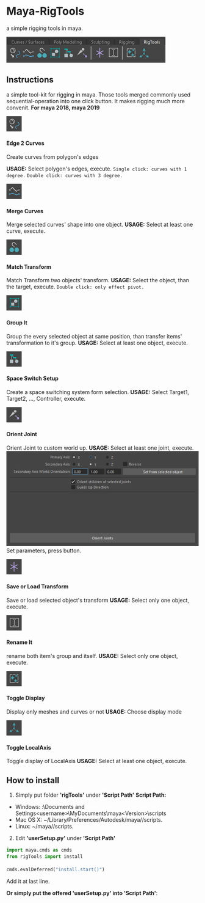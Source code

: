 # Maya-RigTools
a simple rigging tools in maya.

![](img/0.png)

## Instructions
a simple tool-kit for rigging in maya. Those tools merged commonly used sequential-operation into one click button. 
It makes rigging much more convenit.
**For maya 2018, maya 2019**

![](img/1.png)
#### Edge 2 Curves
Create curves from polygon's edges

**USAGE:**
Select polygon's edges, execute.
`Single click: curves with 1 degree.`
`Double click: curves with 3 degree.`

![](img/2.png)
#### Merge Curves
Merge selected curves' shape into one object.
**USAGE:**
Select at least one curve, execute.

![](img/5.png)
#### Match Transform
Match Transform two objects' transform.
**USAGE:**
Select the object, than the target, execute.
`Double click: only effect pivot.`

![](img/3.png)
#### Group It
Group the every selected object at same position, than transfer items' transformation to it's group. 
**USAGE:**
Select at least one object, execute.

![](img/4.png)
#### Space Switch Setup
Create a space switching system form selection.
**USAGE:**
Select Target1, Target2, ..., Controller, execute.

![](img/7.png)
#### Orient Joint
Orient Joint to custom world up.
**USAGE:**
Select at least one joint, execute.
![](img/10.png)
Set parameters, press button.

![](img/11.png)
#### Save or Load Transform
Save or load selected object's transform
**USAGE:**
Select only one object, execute.

![](img/6.png)
#### Rename It
rename both item's group and itself.
**USAGE:**
Select only one object, execute.

![](img/8.png)
#### Toggle Display
Display only meshes and curves or not
**USAGE:**
Choose display mode

![](img/9.png)
#### Toggle LocalAxis
Toggle display of LocalAxis
**USAGE:**
Select at least one object, execute.

## How to install
1. Simply put folder **'rigTools'** under **'Script Path'**
**Script Path:**
- Windows: <drive>:\Documents and Settings\<username>\MyDocuments\maya\<Version>\scripts
- Mac OS X: ~/Library/Preferences/Autodesk/maya/<version>/scripts.
- Linux: ~/maya/<version>/scripts.

2. Edit **'userSetup.py'** under **'Script Path'**
```python
import maya.cmds as cmds
from rigTools import install

cmds.evalDeferred("install.start()")
```
Add it at last line.

**Or simply put the offered 'userSetup.py' into 'Script Path'**: